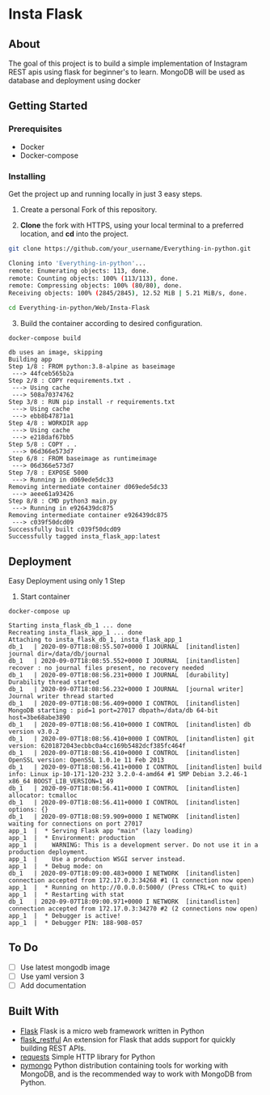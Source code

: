 # Insta Flask

## About
The goal of this project is to build a simple implementation of Instagram REST apis using flask for beginner's to learn.
MongoDB will be used as database and deployment using docker

## Getting Started

### Prerequisites
* Docker
* Docker-compose

### Installing

Get the project up and running locally in just 3 easy steps.

1. Create a personal Fork of this repository.

2. **Clone** the fork with HTTPS, using your local terminal to a preferred location, and **cd** into the project.

```bash
git clone https://github.com/your_username/Everything-in-python.git

Cloning into 'Everything-in-python'...
remote: Enumerating objects: 113, done.
remote: Counting objects: 100% (113/113), done.
remote: Compressing objects: 100% (80/80), done.
Receiving objects: 100% (2845/2845), 12.52 MiB | 5.21 MiB/s, done.

cd Everything-in-python/Web/Insta-Flask
```

3. Build the container according to desired configuration.

```
docker-compose build

db uses an image, skipping
Building app
Step 1/8 : FROM python:3.8-alpine as baseimage
 ---> 44fceb565b2a
Step 2/8 : COPY requirements.txt .
 ---> Using cache
 ---> 508a70374762
Step 3/8 : RUN pip install -r requirements.txt
 ---> Using cache
 ---> ebb8b47871a1
Step 4/8 : WORKDIR app
 ---> Using cache
 ---> e218daf67bb5
Step 5/8 : COPY . .
 ---> 06d366e573d7
Step 6/8 : FROM baseimage as runtimeimage
 ---> 06d366e573d7
Step 7/8 : EXPOSE 5000
 ---> Running in d069ede5dc33
Removing intermediate container d069ede5dc33
 ---> aeee61a93426
Step 8/8 : CMD python3 main.py
 ---> Running in e926439dc875
Removing intermediate container e926439dc875
 ---> c039f50dcd09
Successfully built c039f50dcd09
Successfully tagged insta_flask_app:latest
```

## Deployment
Easy Deployment using only 1 Step

1. Start container
```
docker-compose up

Starting insta_flask_db_1 ... done
Recreating insta_flask_app_1 ... done
Attaching to insta_flask_db_1, insta_flask_app_1
db_1   | 2020-09-07T18:08:55.507+0000 I JOURNAL  [initandlisten] journal dir=/data/db/journal
db_1   | 2020-09-07T18:08:55.552+0000 I JOURNAL  [initandlisten] recover : no journal files present, no recovery needed
db_1   | 2020-09-07T18:08:56.231+0000 I JOURNAL  [durability] Durability thread started
db_1   | 2020-09-07T18:08:56.232+0000 I JOURNAL  [journal writer] Journal writer thread started
db_1   | 2020-09-07T18:08:56.409+0000 I CONTROL  [initandlisten] MongoDB starting : pid=1 port=27017 dbpath=/data/db 64-bit host=3be68abe3890
db_1   | 2020-09-07T18:08:56.410+0000 I CONTROL  [initandlisten] db version v3.0.2
db_1   | 2020-09-07T18:08:56.410+0000 I CONTROL  [initandlisten] git version: 6201872043ecbbc0a4cc169b5482dcf385fc464f
db_1   | 2020-09-07T18:08:56.410+0000 I CONTROL  [initandlisten] OpenSSL version: OpenSSL 1.0.1e 11 Feb 2013
db_1   | 2020-09-07T18:08:56.411+0000 I CONTROL  [initandlisten] build info: Linux ip-10-171-120-232 3.2.0-4-amd64 #1 SMP Debian 3.2.46-1 x86_64 BOOST_LIB_VERSION=1_49
db_1   | 2020-09-07T18:08:56.411+0000 I CONTROL  [initandlisten] allocator: tcmalloc
db_1   | 2020-09-07T18:08:56.411+0000 I CONTROL  [initandlisten] options: {}
db_1   | 2020-09-07T18:08:59.909+0000 I NETWORK  [initandlisten] waiting for connections on port 27017
app_1  |  * Serving Flask app "main" (lazy loading)
app_1  |  * Environment: production
app_1  |    WARNING: This is a development server. Do not use it in a production deployment.
app_1  |    Use a production WSGI server instead.
app_1  |  * Debug mode: on
db_1   | 2020-09-07T18:09:00.483+0000 I NETWORK  [initandlisten] connection accepted from 172.17.0.3:34268 #1 (1 connection now open)
app_1  |  * Running on http://0.0.0.0:5000/ (Press CTRL+C to quit)
app_1  |  * Restarting with stat
db_1   | 2020-09-07T18:09:00.971+0000 I NETWORK  [initandlisten] connection accepted from 172.17.0.3:34270 #2 (2 connections now open)
app_1  |  * Debugger is active!
app_1  |  * Debugger PIN: 188-908-057
```

## To Do
- [ ] Use latest mongodb image
- [ ] Use yaml version 3
- [ ] Add documentation

## Built With
* [Flask](https://flask.palletsprojects.com/en/1.1.x/) Flask is a micro web framework written in Python
* [flask_restful](https://flask-restful.readthedocs.io/en/latest/) An extension for Flask that adds support for quickly building REST APIs.
* [requests](https://requests.readthedocs.io/en/master/) Simple HTTP library for Python
* [pymongo](https://pymongo.readthedocs.io/en/stable/) Python distribution containing tools for working with MongoDB, and is the recommended way to work with MongoDB from Python.
